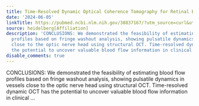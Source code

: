 ```yaml
---
title: Time-Resolved Dynamic Optical Coherence Tomography for Retinal Blood Flow Analysis
date: '2024-06-05'
linkTitle: https://pubmed.ncbi.nlm.nih.gov/38837167/?utm_source=curl&utm_medium=rss&utm_campaign=pubmed-2&utm_content=1FakS-2QOkCT8HsMOQP1bCRQ4YzyumYOmxmF0moLsQ3dFB1E9V&fc=20220326224207&ff=20240605181437&v=2.18.0.post9+e462414
source: heidelberg[Affiliation]
description: 'CONCLUSIONS: We demonstrated the feasibility of estimating blood flow
  profiles based on fringe washout analysis, showing pulsatile dynamics in vessels
  close to the optic nerve head using structural OCT. Time-resolved dynamic OCT has
  the potential to uncover valuable blood flow information in clinical ...'
disable_comments: true
---
```

CONCLUSIONS: We demonstrated the feasibility of estimating blood flow profiles based on fringe washout analysis, showing pulsatile dynamics in vessels close to the optic nerve head using structural OCT. Time-resolved dynamic OCT has the potential to uncover valuable blood flow information in clinical ...